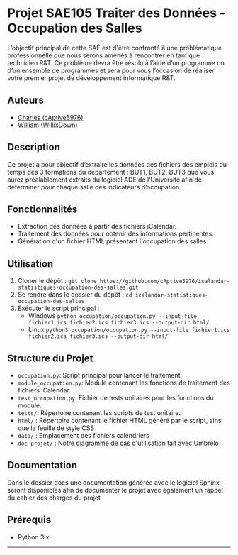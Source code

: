 # Projet SAE105 Traiter des Données - Occupation des Salles

L’objectif principal de cette SAÉ est d'être confronté à une problématique professionnelle que nous serons amenés à rencontrer en tant que technicien R&T. Ce problème devra être résolu à l’aide d’un programme ou d’un ensemble de programmes et sera pour vous l’occasion de réaliser votre premier projet de développement informatique R&T.

## Auteurs

- [Charles  (cAptive5976)](mailto:)
- [William  (WillixDown)](mailto:)

## Description

Ce projet a pour objectif d’extraire les données des fichiers des emplois du temps des 3 formations du département : BUT1, BUT2, BUT3 que vous aurez préalablement extraits du logiciel ADE de l’Université afin de déterminer pour chaque salle des indicateurs d’occupation.

## Fonctionnalités

- Extraction des données à partir des fichiers iCalendar.
- Traitement des données pour obtenir des informations pertinentes.
- Génération d'un fichier HTML présentant l'occupation des salles.

## Utilisation

1. Cloner le dépôt : `git clone https://github.com/cAptive5976/icalandar-statistiques-occupation-des-salles.git`
2. Se rendre dans le dossier du dépôt : `cd icalandar-statistiques-occupation-des-salles`
3. Exécuter le script principal : 
   - Windows `python occupation/occupation.py --input-file fichier1.ics fichier2.ics fichier3.ics --output-dir html/`
   - Linux `python3 occupation/occupation.py --input-file fichier1.ics fichier2.ics fichier3.ics --output-dir html/`

## Structure du Projet

- `occupation.py`: Script principal pour lancer le traitement.
- `module_occupation.py`: Module contenant les fonctions de traitement des fichiers iCalendar.
- `test_occupation.py`: Fichier de tests unitaires pour les fonctions du module.
- `tests/`: Répertoire contenant les scripts de test unitaire.
- `html/` : Répertoire contenant le fichier HTML généré par le script, ainsi que la feuille de style CSS
- `data/` : Emplacement des fichiers calendriers
- `doc-projet/` : Notre diagramme de cas d'utilisation fait avec Umbrelo
  
## Documentation

Dans le dossier docs une documentation générée avec le logiciel Sphinx seront disponibles afin de documenter le projet avec également un rappel du cahier des charges du projet

## Prérequis

- Python 3.x
  
---
